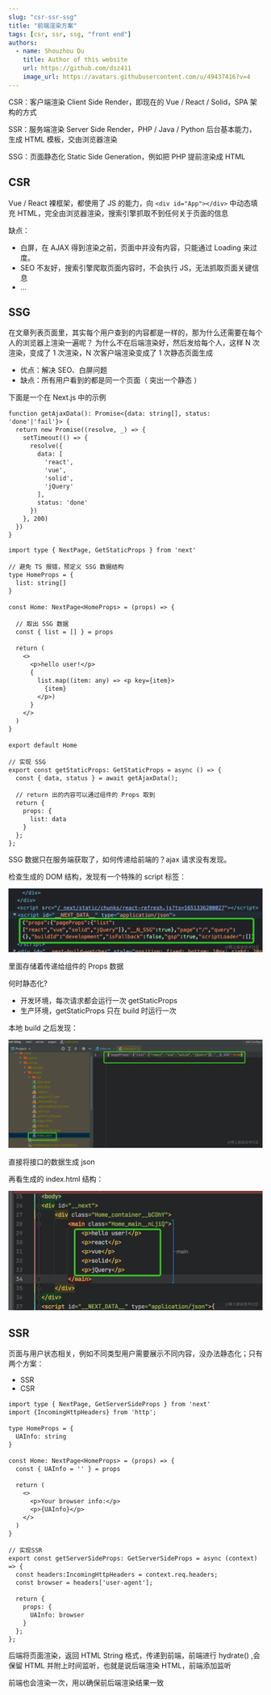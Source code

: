 ```yaml
---
slug: "csr-ssr-ssg"
title: "前端渲染方案"
tags: [csr, ssr, ssg, "front end"]
authors:
  - name: Shouzhou Du
    title: Author of this website
    url: https://github.com/dsz411
    image_url: https://avatars.githubusercontent.com/u/49437416?v=4
---
```


CSR：客户端渲染 Client Side Render，即现在的 Vue / React / Solid，SPA 架构的方式

SSR：服务端渲染 Server Side Render，PHP / Java / Python 后台基本能力，生成 HTML 模板，交由浏览器渲染

SSG：页面静态化 Static Side Generation，例如把 PHP 提前渲染成 HTML

## CSR

Vue / React 裸框架，都使用了 JS 的能力，向 `<div id="App"></div>` 中动态填充 HTML，完全由浏览器渲染，搜索引擎抓取不到任何关于页面的信息

缺点：

- 白屏，在 AJAX 得到渲染之前，页面中并没有内容，只能通过 Loading 来过度。
- SEO 不友好，搜索引擎爬取页面内容时，不会执行 JS，无法抓取页面关键信息
- ...

## SSG

在文章列表页面里，其实每个用户查到的内容都是一样的，那为什么还需要在每个人的浏览器上渲染一遍呢？ 为什么不在后端渲染好，然后发给每个人，这样 N 次渲染，变成了 1 次渲染，N 次客户端渲染变成了 1 次静态页面生成

- 优点：解决 SEO、白屏问题
- 缺点：所有用户看到的都是同一个页面（ 突出一个静态 ）

下面是一个在 Next.js 中的示例

```tsx
function getAjaxData(): Promise<{data: string[], status: 'done'|'fail'}> {
  return new Promise((resolve, _) => {
    setTimeout(() => {
      resolve({
        data: [
          'react',
          'vue',
          'solid',
          'jQuery'
        ],
        status: 'done'
      })
    }, 200)
  })
}
```

```tsx
import type { NextPage, GetStaticProps } from 'next'

// 避免 TS 报错，预定义 SSG 数据结构
type HomeProps = {
  list: string[]
}

const Home: NextPage<HomeProps> = (props) => {

  // 取出 SSG 数据
  const { list = [] } = props

  return (
    <>
      <p>hello user!</p>
      {
        list.map((item: any) => <p key={item}>
          {item}
        </p>)
      }
    </>
  )
}

export default Home

// 实现 SSG
export const getStaticProps: GetStaticProps = async () => {
  const { data, status } = await getAjaxData();

  // return 出的内容可以通过组件的 Props 取到
  return {
    props: {
      list: data
    }
  };
};
```

SSG 数据只在服务端获取了，如何传递给前端的？ajax 请求没有发现。

检查生成的 DOM 结构，发现有一个特殊的 script 标签：

![01](./01.png)

里面存储着传递给组件的 Props 数据

何时静态化?

- 开发环境，每次请求都会运行一次 getStaticProps
- 生产环境，getStaticProps 只在 build 时运行一次

本地 build 之后发现：

![02](./02.png)

直接将接口的数据生成 json

再看生成的 index.html 结构：

![03](./03.png)

## SSR

页面与用户状态相关，例如不同类型用户需要展示不同内容，没办法静态化；只有两个方案：

- SSR
- CSR

```tsx
import type { NextPage, GetServerSideProps } from 'next'
import {IncomingHttpHeaders} from 'http';

type HomeProps = {
  UAInfo: string
}

const Home: NextPage<HomeProps> = (props) => {
  const { UAInfo = '' } = props

  return (
    <>
      <p>Your browser info:</p>
      <p>{UAInfo}</p>
    </>
  )
}

// 实现SSR
export const getServerSideProps: GetServerSideProps = async (context) => {
  const headers:IncomingHttpHeaders = context.req.headers;
  const browser = headers['user-agent'];

  return {
    props: {
      UAInfo: browser
    }
  };
};
```

后端将页面渲染，返回 HTML String 格式，传递到前端，前端进行 hydrate() ,会保留 HTML 并附上时间监听，也就是说后端渲染 HTML，前端添加监听

前端也会渲染一次，用以确保前后端渲染结果一致
